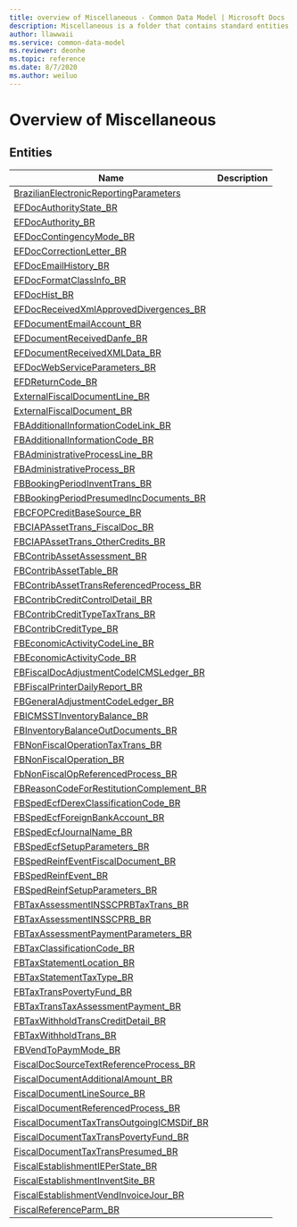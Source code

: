 ```yaml
---
title: overview of Miscellaneous - Common Data Model | Microsoft Docs
description: Miscellaneous is a folder that contains standard entities related to the Common Data Model.
author: llawwaii
ms.service: common-data-model
ms.reviewer: deonhe
ms.topic: reference
ms.date: 8/7/2020
ms.author: weiluo
---
```


# Overview of Miscellaneous


## Entities

|Name|Description|
|---|---|
|[BrazilianElectronicReportingParameters](BrazilianElectronicReportingParameters.md)||
|[EFDocAuthorityState_BR](EFDocAuthorityState_BR.md)||
|[EFDocAuthority_BR](EFDocAuthority_BR.md)||
|[EFDocContingencyMode_BR](EFDocContingencyMode_BR.md)||
|[EFDocCorrectionLetter_BR](EFDocCorrectionLetter_BR.md)||
|[EFDocEmailHistory_BR](EFDocEmailHistory_BR.md)||
|[EFDocFormatClassInfo_BR](EFDocFormatClassInfo_BR.md)||
|[EFDocHist_BR](EFDocHist_BR.md)||
|[EFDocReceivedXmlApprovedDivergences_BR](EFDocReceivedXmlApprovedDivergences_BR.md)||
|[EFDocumentEmailAccount_BR](EFDocumentEmailAccount_BR.md)||
|[EFDocumentReceivedDanfe_BR](EFDocumentReceivedDanfe_BR.md)||
|[EFDocumentReceivedXMLData_BR](EFDocumentReceivedXMLData_BR.md)||
|[EFDocWebServiceParameters_BR](EFDocWebServiceParameters_BR.md)||
|[EFDReturnCode_BR](EFDReturnCode_BR.md)||
|[ExternalFiscalDocumentLine_BR](ExternalFiscalDocumentLine_BR.md)||
|[ExternalFiscalDocument_BR](ExternalFiscalDocument_BR.md)||
|[FBAdditionalInformationCodeLink_BR](FBAdditionalInformationCodeLink_BR.md)||
|[FBAdditionalInformationCode_BR](FBAdditionalInformationCode_BR.md)||
|[FBAdministrativeProcessLine_BR](FBAdministrativeProcessLine_BR.md)||
|[FBAdministrativeProcess_BR](FBAdministrativeProcess_BR.md)||
|[FBBookingPeriodInventTrans_BR](FBBookingPeriodInventTrans_BR.md)||
|[FBBookingPeriodPresumedIncDocuments_BR](FBBookingPeriodPresumedIncDocuments_BR.md)||
|[FBCFOPCreditBaseSource_BR](FBCFOPCreditBaseSource_BR.md)||
|[FBCIAPAssetTrans_FiscalDoc_BR](FBCIAPAssetTrans_FiscalDoc_BR.md)||
|[FBCIAPAssetTrans_OtherCredits_BR](FBCIAPAssetTrans_OtherCredits_BR.md)||
|[FBContribAssetAssessment_BR](FBContribAssetAssessment_BR.md)||
|[FBContribAssetTable_BR](FBContribAssetTable_BR.md)||
|[FBContribAssetTransReferencedProcess_BR](FBContribAssetTransReferencedProcess_BR.md)||
|[FBContribCreditControlDetail_BR](FBContribCreditControlDetail_BR.md)||
|[FBContribCreditTypeTaxTrans_BR](FBContribCreditTypeTaxTrans_BR.md)||
|[FBContribCreditType_BR](FBContribCreditType_BR.md)||
|[FBEconomicActivityCodeLine_BR](FBEconomicActivityCodeLine_BR.md)||
|[FBEconomicActivityCode_BR](FBEconomicActivityCode_BR.md)||
|[FBFiscalDocAdjustmentCodeICMSLedger_BR](FBFiscalDocAdjustmentCodeICMSLedger_BR.md)||
|[FBFiscalPrinterDailyReport_BR](FBFiscalPrinterDailyReport_BR.md)||
|[FBGeneralAdjustmentCodeLedger_BR](FBGeneralAdjustmentCodeLedger_BR.md)||
|[FBICMSSTInventoryBalance_BR](FBICMSSTInventoryBalance_BR.md)||
|[FBInventoryBalanceOutDocuments_BR](FBInventoryBalanceOutDocuments_BR.md)||
|[FBNonFiscalOperationTaxTrans_BR](FBNonFiscalOperationTaxTrans_BR.md)||
|[FBNonFiscalOperation_BR](FBNonFiscalOperation_BR.md)||
|[FbNonFiscalOpReferencedProcess_BR](FbNonFiscalOpReferencedProcess_BR.md)||
|[FBReasonCodeForRestitutionComplement_BR](FBReasonCodeForRestitutionComplement_BR.md)||
|[FBSpedEcfDerexClassificationCode_BR](FBSpedEcfDerexClassificationCode_BR.md)||
|[FBSpedEcfForeignBankAccount_BR](FBSpedEcfForeignBankAccount_BR.md)||
|[FBSpedEcfJournalName_BR](FBSpedEcfJournalName_BR.md)||
|[FBSpedEcfSetupParameters_BR](FBSpedEcfSetupParameters_BR.md)||
|[FBSpedReinfEventFiscalDocument_BR](FBSpedReinfEventFiscalDocument_BR.md)||
|[FBSpedReinfEvent_BR](FBSpedReinfEvent_BR.md)||
|[FBSpedReinfSetupParameters_BR](FBSpedReinfSetupParameters_BR.md)||
|[FBTaxAssessmentINSSCPRBTaxTrans_BR](FBTaxAssessmentINSSCPRBTaxTrans_BR.md)||
|[FBTaxAssessmentINSSCPRB_BR](FBTaxAssessmentINSSCPRB_BR.md)||
|[FBTaxAssessmentPaymentParameters_BR](FBTaxAssessmentPaymentParameters_BR.md)||
|[FBTaxClassificationCode_BR](FBTaxClassificationCode_BR.md)||
|[FBTaxStatementLocation_BR](FBTaxStatementLocation_BR.md)||
|[FBTaxStatementTaxType_BR](FBTaxStatementTaxType_BR.md)||
|[FBTaxTransPovertyFund_BR](FBTaxTransPovertyFund_BR.md)||
|[FBTaxTransTaxAssessmentPayment_BR](FBTaxTransTaxAssessmentPayment_BR.md)||
|[FBTaxWithholdTransCreditDetail_BR](FBTaxWithholdTransCreditDetail_BR.md)||
|[FBTaxWithholdTrans_BR](FBTaxWithholdTrans_BR.md)||
|[FBVendToPaymMode_BR](FBVendToPaymMode_BR.md)||
|[FiscalDocSourceTextReferenceProcess_BR](FiscalDocSourceTextReferenceProcess_BR.md)||
|[FiscalDocumentAdditionalAmount_BR](FiscalDocumentAdditionalAmount_BR.md)||
|[FiscalDocumentLineSource_BR](FiscalDocumentLineSource_BR.md)||
|[FiscalDocumentReferencedProcess_BR](FiscalDocumentReferencedProcess_BR.md)||
|[FiscalDocumentTaxTransOutgoingICMSDif_BR](FiscalDocumentTaxTransOutgoingICMSDif_BR.md)||
|[FiscalDocumentTaxTransPovertyFund_BR](FiscalDocumentTaxTransPovertyFund_BR.md)||
|[FiscalDocumentTaxTransPresumed_BR](FiscalDocumentTaxTransPresumed_BR.md)||
|[FiscalEstablishmentIEPerState_BR](FiscalEstablishmentIEPerState_BR.md)||
|[FiscalEstablishmentInventSite_BR](FiscalEstablishmentInventSite_BR.md)||
|[FiscalEstablishmentVendInvoiceJour_BR](FiscalEstablishmentVendInvoiceJour_BR.md)||
|[FiscalReferenceParm_BR](FiscalReferenceParm_BR.md)||

